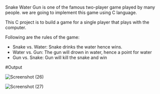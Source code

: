 Snake Water Gun is one of the famous two-player game played by many people.
we are going to implement this game using C language. 

This C project is to build a game for a single player that plays with the computer.

Following are the rules of the game:

- Snake vs. Water: Snake drinks the water hence wins.
- Water vs. Gun: The gun will drown in water, hence a point for water
- Gun vs. Snake: Gun will kill the snake and win

#Output

![Screenshot (26)](https://github.com/krishnnaa15/Snake-Water-Gun/assets/141332207/4a99d442-abfe-4d9d-aa92-454f99bb38e1)

![Screenshot (27)](https://github.com/krishnnaa15/Snake-Water-Gun/assets/141332207/ea79be4f-2138-46f5-9380-39b6518237cf)
